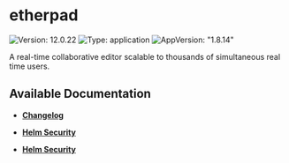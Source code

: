 # etherpad

![Version: 12.0.22](https://img.shields.io/badge/Version-12.0.22-informational?style=flat-square) ![Type: application](https://img.shields.io/badge/Type-application-informational?style=flat-square) ![AppVersion: "1.8.14"](https://img.shields.io/badge/AppVersion-"1.8.14"-informational?style=flat-square)

A real-time collaborative editor scalable to thousands of simultaneous real time users.

## Available Documentation

- [**Changelog**](CHANGELOG)

- [**Helm Security**](container-security)

- [**Helm Security**](helm-security)

